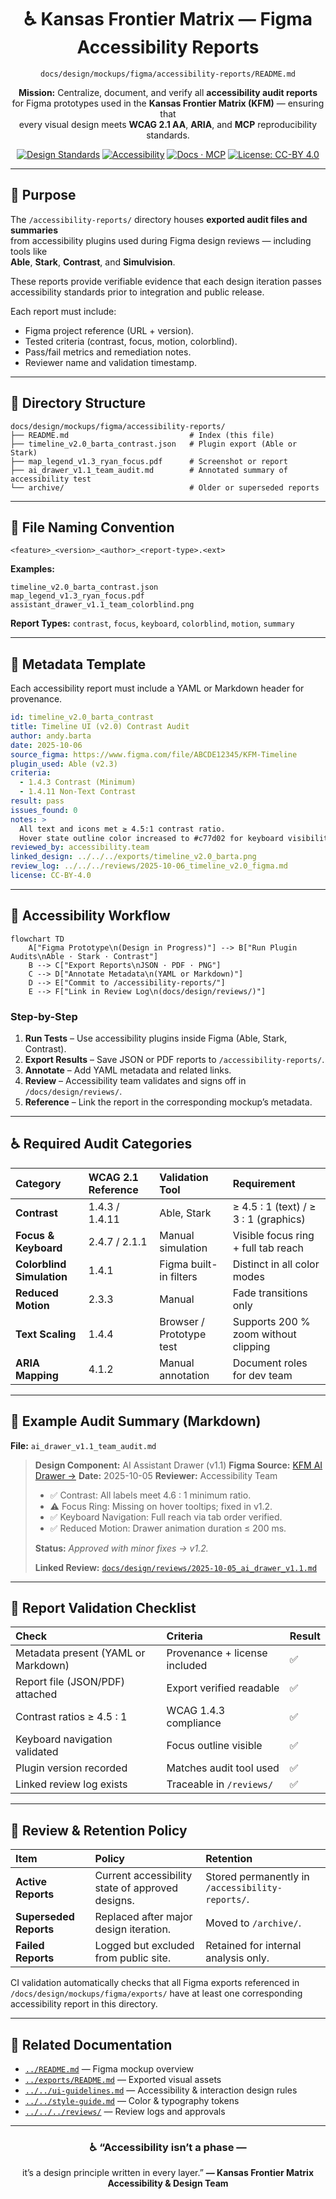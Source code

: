 <div align="center">

# ♿ Kansas Frontier Matrix — Figma Accessibility Reports  
`docs/design/mockups/figma/accessibility-reports/README.md`

**Mission:** Centralize, document, and verify all **accessibility audit reports**  
for Figma prototypes used in the **Kansas Frontier Matrix (KFM)** — ensuring that  
every visual design meets **WCAG 2.1 AA**, **ARIA**, and **MCP** reproducibility standards.

[![Design Standards](https://img.shields.io/badge/Design-Human%20Centered-orange)](../../../)
[![Accessibility](https://img.shields.io/badge/Accessibility-WCAG%202.1%20AA-yellow)](../../../)
[![Docs · MCP](https://img.shields.io/badge/Docs-MCP-blue)](../../../../)
[![License: CC-BY 4.0](https://img.shields.io/badge/License-CC--BY%204.0-green)](../../../../../LICENSE)

</div>

---

## 🎯 Purpose

The `/accessibility-reports/` directory houses **exported audit files and summaries**  
from accessibility plugins used during Figma design reviews — including tools like  
**Able**, **Stark**, **Contrast**, and **Simulvision**.

These reports provide verifiable evidence that each design iteration passes  
accessibility standards prior to integration and public release.

Each report must include:
- Figma project reference (URL + version).  
- Tested criteria (contrast, focus, motion, colorblind).  
- Pass/fail metrics and remediation notes.  
- Reviewer name and validation timestamp.

---

## 🧭 Directory Structure

```text
docs/design/mockups/figma/accessibility-reports/
├── README.md                           # Index (this file)
├── timeline_v2.0_barta_contrast.json   # Plugin export (Able or Stark)
├── map_legend_v1.3_ryan_focus.pdf      # Screenshot or report
├── ai_drawer_v1.1_team_audit.md        # Annotated summary of accessibility test
└── archive/                            # Older or superseded reports
````

---

## 🧩 File Naming Convention

```
<feature>_<version>_<author>_<report-type>.<ext>
```

**Examples:**

```
timeline_v2.0_barta_contrast.json
map_legend_v1.3_ryan_focus.pdf
assistant_drawer_v1.1_team_colorblind.png
```

**Report Types:**
`contrast`, `focus`, `keyboard`, `colorblind`, `motion`, `summary`

---

## 🧾 Metadata Template

Each accessibility report must include a YAML or Markdown header for provenance.

```yaml
id: timeline_v2.0_barta_contrast
title: Timeline UI (v2.0) Contrast Audit
author: andy.barta
date: 2025-10-06
source_figma: https://www.figma.com/file/ABCDE12345/KFM-Timeline
plugin_used: Able (v2.3)
criteria:
  - 1.4.3 Contrast (Minimum)
  - 1.4.11 Non-Text Contrast
result: pass
issues_found: 0
notes: >
  All text and icons met ≥ 4.5:1 contrast ratio.
  Hover state outline color increased to #c77d02 for keyboard visibility.
reviewed_by: accessibility.team
linked_design: ../../../exports/timeline_v2.0_barta.png
review_log: ../../../reviews/2025-10-06_timeline_v2.0_figma.md
license: CC-BY-4.0
```

---

## 🧮 Accessibility Workflow

```mermaid
flowchart TD
    A["Figma Prototype\n(Design in Progress)"] --> B["Run Plugin Audits\nAble · Stark · Contrast"]
    B --> C["Export Reports\nJSON · PDF · PNG"]
    C --> D["Annotate Metadata\n(YAML or Markdown)"]
    D --> E["Commit to /accessibility-reports/"]
    E --> F["Link in Review Log\n(docs/design/reviews/)"]
```

<!-- END OF MERMAID -->

### Step-by-Step

1. **Run Tests** – Use accessibility plugins inside Figma (Able, Stark, Contrast).
2. **Export Results** – Save JSON or PDF reports to `/accessibility-reports/`.
3. **Annotate** – Add YAML metadata and related links.
4. **Review** – Accessibility team validates and signs off in `/docs/design/reviews/`.
5. **Reference** – Link the report in the corresponding mockup’s metadata.

---

## ♿ Required Audit Categories

| Category                  | WCAG 2.1 Reference | Validation Tool          | Requirement                           |
| :------------------------ | :----------------- | :----------------------- | :------------------------------------ |
| **Contrast**              | 1.4.3 / 1.4.11     | Able, Stark              | ≥ 4.5 : 1 (text) / ≥ 3 : 1 (graphics) |
| **Focus & Keyboard**      | 2.4.7 / 2.1.1      | Manual simulation        | Visible focus ring + full tab reach   |
| **Colorblind Simulation** | 1.4.1              | Figma built-in filters   | Distinct in all color modes           |
| **Reduced Motion**        | 2.3.3              | Manual                   | Fade transitions only                 |
| **Text Scaling**          | 1.4.4              | Browser / Prototype test | Supports 200 % zoom without clipping  |
| **ARIA Mapping**          | 4.1.2              | Manual annotation        | Document roles for dev team           |

---

## 🧾 Example Audit Summary (Markdown)

**File:** `ai_drawer_v1.1_team_audit.md`

> **Design Component:** AI Assistant Drawer (v1.1)
> **Figma Source:** [KFM AI Drawer →](https://www.figma.com/file/XYZ67890/KFM-AI-Drawer)
> **Date:** 2025-10-05
> **Reviewer:** Accessibility Team
>
> * ✅ Contrast: All labels meet 4.6 : 1 minimum ratio.
> * ⚠️ Focus Ring: Missing on hover tooltips; fixed in v1.2.
> * ✅ Keyboard Navigation: Full reach via tab order verified.
> * ✅ Reduced Motion: Drawer animation duration ≤ 200 ms.
>
> **Status:** *Approved with minor fixes → v1.2.*
>
> **Linked Review:** [`docs/design/reviews/2025-10-05_ai_drawer_v1.1.md`](../../../reviews/2025-10-05_ai_drawer_v1.1.md)

---

## 🧠 Report Validation Checklist

| Check                               | Criteria                      | Result |
| :---------------------------------- | :---------------------------- | :----- |
| Metadata present (YAML or Markdown) | Provenance + license included | ✅      |
| Report file (JSON/PDF) attached     | Export verified readable      | ✅      |
| Contrast ratios ≥ 4.5 : 1           | WCAG 1.4.3 compliance         | ✅      |
| Keyboard navigation validated       | Focus outline visible         | ✅      |
| Plugin version recorded             | Matches audit tool used       | ✅      |
| Linked review log exists            | Traceable in `/reviews/`      | ✅      |

---

## 🧩 Review & Retention Policy

| Item                   | Policy                                           | Retention                                        |
| :--------------------- | :----------------------------------------------- | :----------------------------------------------- |
| **Active Reports**     | Current accessibility state of approved designs. | Stored permanently in `/accessibility-reports/`. |
| **Superseded Reports** | Replaced after major design iteration.           | Moved to `/archive/`.                            |
| **Failed Reports**     | Logged but excluded from public site.            | Retained for internal analysis only.             |

CI validation automatically checks that all Figma exports referenced in
`/docs/design/mockups/figma/exports/` have at least one corresponding
accessibility report in this directory.

---

## 🧩 Related Documentation

* [`../README.md`](../README.md) — Figma mockup overview
* [`../exports/README.md`](../exports/README.md) — Exported visual assets
* [`../../ui-guidelines.md`](../../ui-guidelines.md) — Accessibility & interaction design rules
* [`../../style-guide.md`](../../style-guide.md) — Color & typography tokens
* [`../../../reviews/`](../../../reviews/) — Review logs and approvals

---

<div align="center">

### ♿ “Accessibility isn’t a phase —

it’s a design principle written in every layer.”
**— Kansas Frontier Matrix Accessibility & Design Team**

</div>
